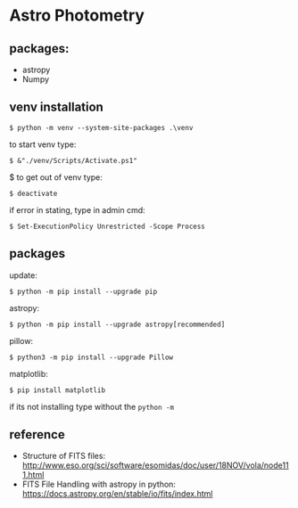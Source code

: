 # Astro Photometry
## packages:
- astropy
- Numpy

## venv installation
```shell
$ python -m venv --system-site-packages .\venv
```
to start venv type:   
```shell
$ &"./venv/Scripts/Activate.ps1"
```
$ to get out of venv type:
```shell
$ deactivate
```
if error in stating, type in admin cmd:
```shell
$ Set-ExecutionPolicy Unrestricted -Scope Process
```

## packages
update:
```shell
$ python -m pip install --upgrade pip
```
astropy:
```shell
$ python -m pip install --upgrade astropy[recommended]
```
pillow:
```shell
$ python3 -m pip install --upgrade Pillow
```
matplotlib:
```shell
$ pip install matplotlib
```
if its not installing type without the `python -m `

## reference
* Structure of FITS files: http://www.eso.org/sci/software/esomidas/doc/user/18NOV/vola/node111.html  
* FITS File Handling with astropy in python: https://docs.astropy.org/en/stable/io/fits/index.html
